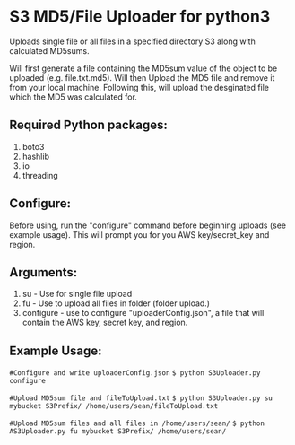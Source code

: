 # S3 MD5/File Uploader for python3

Uploads single file or all files in a specified directory S3 along with calculated MD5sums.  

Will first generate a file containing the MD5sum value of the object to be uploaded (e.g. file.txt.md5). Will then Upload the MD5 file and remove it from your local machine.  Following this, will upload the desginated file which the MD5 was calculated for.   

## Required Python packages:

1. boto3
2. hashlib
3. io
4. threading
 
## Configure:
Before using, run the "configure" command before beginning uploads (see example usage).  This will prompt you for you AWS key/secret_key and region.

## Arguments:
1. su - Use for single file upload
2. fu - Use to upload all files in folder (folder upload.)
3. configure - use to configure "uploaderConfig.json", a file that will contain the AWS key, secret key, and region.

## Example Usage:

  `#Configure and write uploaderConfig.json`
  `$ python S3Uploader.py configure`
  
  `#Upload MD5sum file and fileToUpload.txt`
  `$ python S3Uploader.py su mybucket S3Prefix/ /home/users/sean/fileToUpload.txt`
  
  `#Upload MD5sum files and all files in /home/users/sean/`
  `$ python AS3Uploader.py fu mybucket S3Prefix/ /home/users/sean/`
